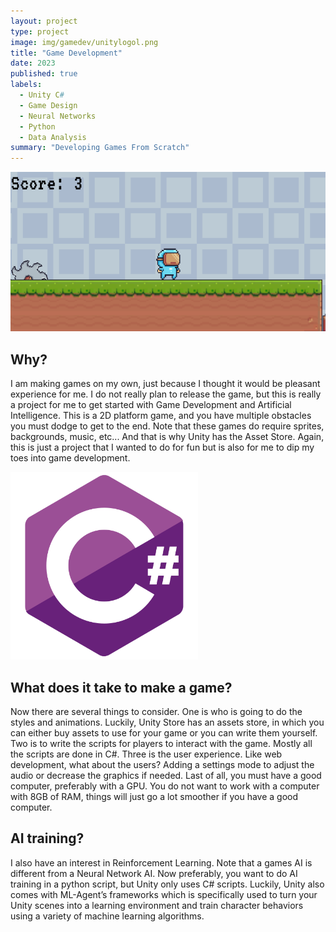 ```yaml
---
layout: project
type: project
image: img/gamedev/unitylogol.png
title: "Game Development"
date: 2023
published: true
labels:
  - Unity C#
  - Game Design
  - Neural Networks
  - Python
  - Data Analysis
summary: "Developing Games From Scratch"
---
```


<img class="img-fluid" src="../img/gamedev/MyFirstGame.png">

## Why?

I am making games on my own, just because I thought it would be pleasant experience for me. I do not really plan to release the game, but this is really a project for me to get started with Game Development and Artificial Intelligence. This is a 2D platform game, and you have multiple obstacles you must dodge to get to the end. Note that these games do require sprites, backgrounds, music, etc... And that is why Unity has the Asset Store. Again, this is just a project that I wanted to do for fun but is also for me to dip my toes into game development.

<img width="300px" class="rounded" src="../img/gamedev/csharplogo.png">

## What does it take to make a game?

Now there are several things to consider. One is who is going to do the styles and animations. Luckily, Unity Store has an assets store, in which you can either buy assets to use for your game or you can write them yourself. Two is to write the scripts for players to interact with the game. Mostly all the scripts are done in C#. Three is the user experience. Like web development, what about the users? Adding a settings mode to adjust the audio or decrease the graphics if needed. Last of all, you must have a good computer, preferably with a GPU. You do not want to work with a computer with 8GB of RAM, things will just go a lot smoother if you have a good computer.

## AI training?

I also have an interest in Reinforcement Learning. Note that a games AI is different from a Neural Network AI. Now preferably, you want to do AI training in a python script, but Unity only uses C# scripts. Luckily, Unity also comes with ML-Agent’s frameworks which is specifically used to turn your Unity scenes into a learning environment and train character behaviors using a variety of machine learning algorithms.
